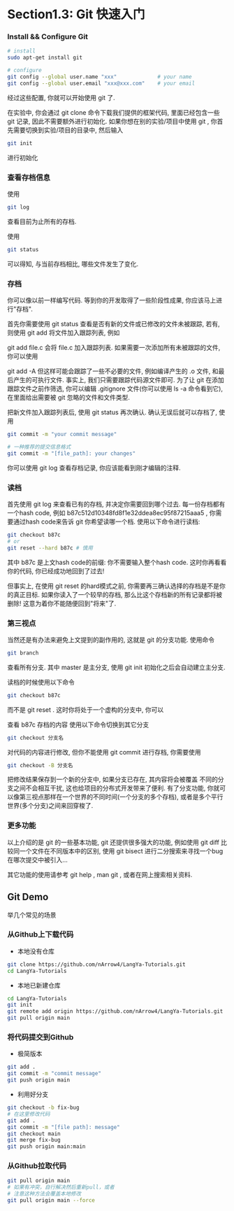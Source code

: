 # Section1.3: Git 快速入门

### Install && Configure Git

```sh
# install
sudo apt-get install git

# configure
git config --global user.name "xxx"             # your name
git config --global user.email "xxx@xxx.com"    # your email
```

经过这些配置, 你就可以开始使用 git 了.

在实验中, 你会通过 git clone 命令下载我们提供的框架代码, 里面已经包含一些 git 记录, 因此不需要额外进行初始化. 如果你想在别的实验/项目中使用 git , 你首先需要切换到实验/项目的目录中, 然后输入

```sh
git init
```

进行初始化

### 查看存档信息

使用
```sh
git log
```
查看目前为止所有的存档.

使用

```sh
git status
```
可以得知, 与当前存档相比, 哪些文件发生了变化.

### 存档
你可以像以前一样编写代码. 等到你的开发取得了一些阶段性成果, 你应该马上进行"存档".

首先你需要使用 git status 查看是否有新的文件或已修改的文件未被跟踪, 若有, 则使用 git add 将文件加入跟踪列表, 例如

git add file.c
会将 file.c 加入跟踪列表. 如果需要一次添加所有未被跟踪的文件, 你可以使用

git add -A
但这样可能会跟踪了一些不必要的文件, 例如编译产生的 .o 文件, 和最后产生的可执行文件. 事实上, 我们只需要跟踪代码源文件即可. 为了让 git 在添加跟踪文件之前作筛选, 你可以编辑 .gitignore 文件(你可以使用 ls -a 命令看到它), 在里面给出需要被 git 忽略的文件和文件类型.

把新文件加入跟踪列表后, 使用 git status 再次确认. 确认无误后就可以存档了, 使用
```sh
git commit -m "your commit message"

# 一种推荐的提交信息格式
git commit -m "[file_path]: your changes"
```
你可以使用 git log 查看存档记录, 你应该能看到刚才编辑的注释.

### 读档

首先使用 git log 来查看已有的存档, 并决定你需要回到哪个过去. 每一份存档都有一个hash code, 例如 b87c512d10348fd8f1e32ddea8ec95f87215aaa5 , 你需要通过hash code来告诉 git 你希望读哪一个档. 使用以下命令进行读档:
```sh
git checkout b87c
# or
git reset --hard b87c # 慎用
```
其中 b87c 是上文hash code的前缀: 你不需要输入整个hash code. 这时你再看看你的代码, 你已经成功地回到了过去!

但事实上, 在使用 git reset 的hard模式之前, 你需要再三确认选择的存档是不是你的真正目标. 如果你读入了一个较早的存档, 那么比这个存档新的所有记录都将被删除! 这意为着你不能随便回到"将来"了.

### 第三视点
当然还是有办法来避免上文提到的副作用的, 这就是 git 的分支功能. 使用命令
```sh
git branch
```
查看所有分支. 其中 master 是主分支, 使用 git init 初始化之后会自动建立主分支.

读档的时候使用以下命令
```sh
git checkout b87c
```
而不是 git reset . 这时你将处于一个虚构的分支中, 你可以

查看 b87c 存档的内容
使用以下命令切换到其它分支
```sh
git checkout 分支名
```
对代码的内容进行修改, 但你不能使用 git commit 进行存档, 你需要使用
```sh
git checkout -B 分支名
```
把修改结果保存到一个新的分支中, 如果分支已存在, 其内容将会被覆盖
不同的分支之间不会相互干扰, 这也给项目的分布式开发带来了便利. 有了分支功能, 你就可以像第三视点那样在一个世界的不同时间(一个分支的多个存档), 或者是多个平行世界(多个分支)之间来回穿梭了.

### 更多功能
以上介绍的是 git 的一些基本功能, git 还提供很多强大的功能, 例如使用 git diff 比较同一个文件在不同版本中的区别, 使用 git bisect 进行二分搜索来寻找一个bug在哪次提交中被引入...

其它功能的使用请参考 git help , man git , 或者在网上搜索相关资料.

## Git Demo

举几个常见的场景

### 从Github上下载代码

* 本地没有仓库

```sh
git clone https://github.com/nArrow4/LangYa-Tutorials.git
cd LangYa-Tutorials
```

* 本地已新建仓库

```sh
cd LangYa-Tutorials
git init
git remote add origin https://github.com/nArrow4/LangYa-Tutorials.git
git pull origin main
```

### 将代码提交到Github

* 极简版本

```sh
git add .
git commit -m "commit message"
git push origin main
```

* 利用好分支

```sh
git checkout -b fix-bug
# 在这里修改代码
git add .
git commit -m "[file path]: message"
git checkout main
git merge fix-bug
git push origin main:main
```

### 从Github拉取代码

```sh
git pull origin main
# 如果有冲突，自行解决然后重新pull，或者
# 注意这种方法会覆盖本地修改
git pull origin main --force
```